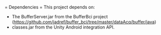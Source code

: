 = Dependencies =
This project depends on:
- The BufferServer.jar from the BufferBci project (https://github.com/jadref/buffer_bci/tree/master/dataAcq/buffer/java)
- classes.jar from the Unity Android integration API.